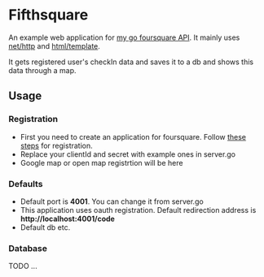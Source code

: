 # Fifthsquare
An example web application for [my go foursquare API](https://github.com/aykutaras/gosquare). It mainly uses [net/http](http://golang.org/pkg/net/http/) and [html/template](http://golang.org/pkg/html/template/).

It gets registered user's checkIn data and saves it to a db and shows this data through a map.

## Usage
### Registration
* First you need to create an application for foursquare. Follow [these steps](https://developer.foursquare.com/overview/auth#registration) for registration.
* Replace your clientId and secret with example ones in server.go
* Google map or open map registrtion will be here

### Defaults
* Default port is **4001**. You can change it from server.go
* This application uses oauth registration. Default redirection address is **http://localhost:4001/code**
* Default db etc.

### Database
TODO ...
